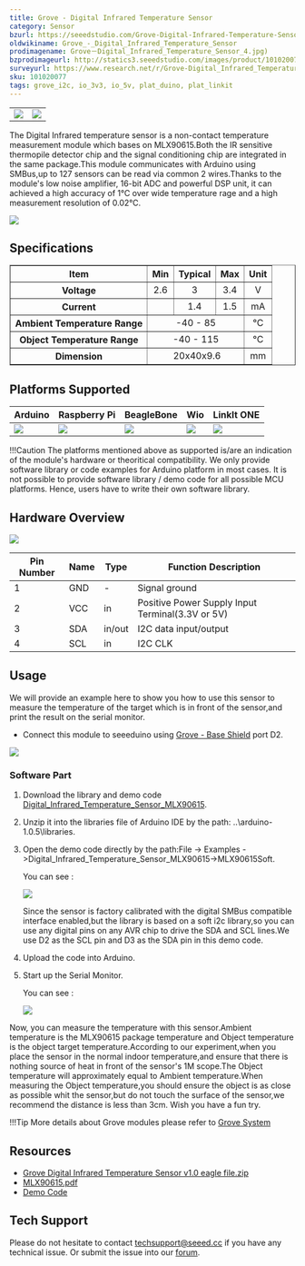 ```yaml
---
title: Grove - Digital Infrared Temperature Sensor
category: Sensor
bzurl: https://seeedstudio.com/Grove-Digital-Infrared-Temperature-Sensor-p-2385.html
oldwikiname: Grove_-_Digital_Infrared_Temperature_Sensor
prodimagename: Grove－Digital_Infrared_Temperature_Sensor_4.jpg)
bzprodimageurl: http://statics3.seeedstudio.com/images/product/101020077 1.jpg
surveyurl: https://www.research.net/r/Grove-Digital_Infrared_Temperature_Sensor
sku: 101020077
tags: grove_i2c, io_3v3, io_5v, plat_duino, plat_linkit
---
```


<table>
    <tr>
        <td><img src="https://raw.githubusercontent.com/SeeedDocument/Grove-Digital_Infrared_Temperature_Sensor/master/img/Grove－Digital_Infrared_Temperature_Sensor_1.jpg"></td>
        <td><img src="https://raw.githubusercontent.com/SeeedDocument/Grove-Digital_Infrared_Temperature_Sensor/master/img/Grove－Digital_Infrared_Temperature_Sensor_2.jpg"></td>
    </tr>
</table>

The Digital Infrared temperature sensor is a non-contact temperature measurement module which bases on MLX90615.Both the IR sensitive thermopile detector chip and the signal conditioning chip are integrated in the same package.This module communicates with Arduino using SMBus,up to 127 sensors can be read via common 2 wires.Thanks to the module's low noise amplifier, 16-bit ADC and powerful DSP unit, it can achieved a high accuracy of 1℃ over wide temperature rage and a high measurement resolution of 0.02℃.

[![](https://raw.githubusercontent.com/SeeedDocument/common/master/Get_One_Now_Banner.png)](http://www.seeedstudio.com/Grove-Digital-Infrared-Temperature-Sensor-p-2385.html)

Specifications
-------------

<table border="1" cellspacing="0" width="50%">
<tr>
<th>
Item
</th>
<th>
Min
</th>
<th>
Typical
</th>
<th>
Max
</th>
<th>
Unit
</th>
</tr>
<tr align="center">
<th scope="row">
Voltage
</th>
<td>
2.6
</td>
<td>
3
</td>
<td>
3.4
</td>
<td>
V
</td>
</tr>
<tr align="center">
<th scope="row">
Current
</th>
<td>
</td>
<td>
1.4
</td>
<td>
1.5
</td>
<td>
mA
</td>
</tr>
<tr align="center">
<th scope="row">
Ambient Temperature Range
</th>
<td colspan="3">
-40 - 85
</td>
<td>
℃
</td>
</tr>
<tr align="center">
<th scope="row">
Object Temperature Range
</th>
<td colspan="3">
-40 - 115
</td>
<td>
℃
</td>
</tr>
<tr align="center">
<th scope="row">
Dimension
</th>
<td colspan="3">
 20x40x9.6
</td>
<td>
mm
</td>
</tr>
</table>

Platforms Supported
-------------------

| Arduino                                                                                             | Raspberry Pi                                                                                             | BeagleBone                                                                                      | Wio                                                                                               | LinkIt ONE                                                                                         |
|-----------------------------------------------------------------------------------------------------|----------------------------------------------------------------------------------------------------------|-------------------------------------------------------------------------------------------------|---------------------------------------------------------------------------------------------------|----------------------------------------------------------------------------------------------------|
| ![](https://raw.githubusercontent.com/SeeedDocument/wiki_english/master/docs/images/arduino_logo.jpg) | ![](https://raw.githubusercontent.com/SeeedDocument/wiki_english/master/docs/images/raspberry_pi_logo_n.jpg) | ![](https://raw.githubusercontent.com/SeeedDocument/wiki_english/master/docs/images/bbg_logo_n.jpg) | ![](https://raw.githubusercontent.com/SeeedDocument/wiki_english/master/docs/images/wio_logo_n.jpg) | ![](https://raw.githubusercontent.com/SeeedDocument/wiki_english/master/docs/images/linkit_logo.jpg) |

!!!Caution
    The platforms mentioned above as supported is/are an indication of the module's hardware or theoritical compatibility. We only provide software library or code examples for Arduino platform in most cases. It is not possible to provide software library / demo code for all possible MCU platforms. Hence, users have to write their own software library.



Hardware Overview
------------------

![](https://raw.githubusercontent.com/SeeedDocument/Grove-Digital_Infrared_Temperature_Sensor/master/img/Grove－Digital_Infrared_Temperature_Sensor_4.jpg)

| Pin Number | Name | Type   | Function Description                             |
|------------|------|--------|--------------------------------------------------|
| 1          | GND  | -      | Signal ground                                    |
| 2          | VCC  | in     | Positive Power Supply Input Terminal(3.3V or 5V) |
| 3          | SDA  | in/out | I2C data input/output                            |
| 4          | SCL  | in     | I2C CLK                                          |

Usage
-----

We will provide an example here to show you how to use this sensor to measure the temperature of the target which is in front of the sensor,and print the result on the serial monitor.

-   Connect this module to seeeduino using [Grove - Base Shield](/Base_Shield_V2 "Grove - Base Shield") port D2.

![](https://raw.githubusercontent.com/SeeedDocument/Grove-Digital_Infrared_Temperature_Sensor/master/img/Digital_Infrared_Temperature_Sensor4.JPG)

### Software Part

1. Download the library and demo code [Digital_Infrared_Temperature_Sensor_MLX90615](https://github.com/Seeed-Studio/Digital_Infrared_Temperature_Sensor_MLX90615).
2. Unzip it into the libraries file of Arduino IDE by the path: ..\\arduino-1.0.5\\libraries.
3. Open the demo code directly by the path:File -&gt; Examples ->Digital_Infrared_Temperature_Sensor_MLX90615->MLX90615Soft.

    You can see :

    ![](https://raw.githubusercontent.com/SeeedDocument/Grove-Digital_Infrared_Temperature_Sensor/master/img/MLX90615_demo_code.jpg)

    Since the sensor is factory calibrated with the digital SMBus compatible interface enabled,but the library is based on a soft i2c library,so you can use any digital pins on any AVR chip to drive the SDA and SCL lines.We use D2 as the SCL pin and D3 as the SDA pin in this demo code.

4. Upload the code into Arduino.
5. Start up the Serial Monitor.

    You can see :

    ![](https://raw.githubusercontent.com/SeeedDocument/Grove-Digital_Infrared_Temperature_Sensor/master/img/Digital_Infrared_Temperature_Sensor_Serial_Monitor.jpg)

Now, you can measure the temperature with this sensor.Ambient temperature is the MLX90615 package temperature and Object temperature is the object target temperature.According to our experiment,when you place the sensor in the normal indoor temperature,and ensure that there is nothing source of heat in front of the sensor's 1M scope.The Object temperature will approximately equal to Ambient temperature.When measuring the Object temperature,you should ensure the object is as close as possible whit the sensor,but do not touch the surface of the sensor,we recommend the distance is less than 3cm. Wish you have a fun try.

!!!Tip
    More details about Grove modules please refer to [Grove System](http://wiki.seeedstudio.com/Grove_System/)
    
Resources
--------

- [Grove Digital Infrared Temperature Sensor v1.0 eagle file.zip](https://raw.githubusercontent.com/SeeedDocument/Grove-Digital_Infrared_Temperature_Sensor/master/res/Grove_Digital_Infrared_Temperature_Sensor_v1.0_eagle_file.zip "File:Grove Digital Infrared Temperature Sensor v1.0 eagle file.zip")
- [MLX90615.pdf](https://raw.githubusercontent.com/SeeedDocument/Grove-Digital_Infrared_Temperature_Sensor/master/res/MLX90615.pdf "File:MLX90615.pdf")
- [Demo Code](https://github.com/Seeed-Studio/Digital_Infrared_Temperature_Sensor_MLX90615)

<!-- This Markdown file was created from http://www.seeedstudio.com/wiki/Grove_-_Digital_Infrared_Temperature_Sensor -->

## Tech Support
Please do not hesitate to contact [techsupport@seeed.cc](techsupport@seeed.cc) if you have any technical issue. Or submit the issue into our [forum](http://seeedstudio.com/forum/). 